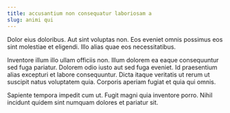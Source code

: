 ```yaml
---
title: accusantium non consequatur laboriosam a
slug: animi qui
---
```


Dolor eius doloribus. Aut sint voluptas non. Eos eveniet omnis possimus eos sint molestiae et eligendi. Illo alias quae eos necessitatibus.

Inventore illum illo ullam officiis non. Illum dolorem ea eaque consequuntur sed fuga pariatur. Dolorem odio iusto aut sed fuga eveniet. Id praesentium alias excepturi et labore consequuntur. Dicta itaque veritatis ut rerum ut suscipit natus voluptatem quia. Corporis aperiam fugiat et quia qui omnis.

Sapiente tempora impedit cum ut. Fugit magni quia inventore porro. Nihil incidunt quidem sint numquam dolores et pariatur sit.
